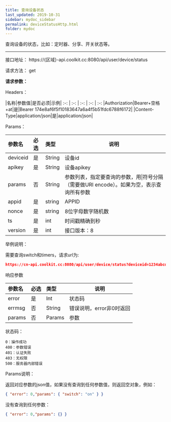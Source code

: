 ```yaml
---
title: 查询设备状态
last_updated: 2019-10-31
sidebar: mydoc_sidebar
permalink: deviceStatusHttp.html
folder: mydoc
---
```


查询设备的状态，比如：定时器、分享、开关状态等。

---

接口地址： https://{区域}-api.coolkit.cc:8080/api/user/device/status

请求方法： get

**请求参数：**

Headers：

|名称|参数值|是否必须|示例|
:-: | :-: | :-: | :-: | :-:
|Authorization|Bearer+空格+at|是|Bearer 174e8af6f5f10183647a6a4f5b51fdc6788f6172|
|Content-Type|application/json|是|application/json|

Params：

|参数名|必选|类型|说明|
|:----    |:---|:----- |-----   |
|deviceid |是  |String |设备id  |
|apikey |是  |String |设备apikey|
|params |否  |String | 参数列表，指定要查询的参数，用\|符号分隔（需要做URI encode）。如果为空，表示查询所有参数    |
|appid|是|string|APPID|
|nonce|是|string|8位字母数字随机数|
|ts|是|int|时间戳精确到秒|
|version|是|int|接口版本：8|

举例说明：

需要查询switch和timers，请求url为:

```Json
https://cn-api.coolkit.cc:8080/api/user/device/status?deviceid=1234abcd&params=switch|timers&appid=McFJj4Noke1mGDZCR1QarGW7P9Ycp0Vr&ts=1558004249&version=8&nonce=asbsedwq
```

响应参数

|参数名|必选|类型|说明|
|:----    |:---|:----- |-----   |
|error |是  |Int |状态码  |
|errmsg |否  |String | 错误说明，error非0时返回 |
|params |否  |Params | 参数  |

状态码：

    0：操作成功
    400：参数错误
    401：认证失败
    403：无权限
    500：服务器内部错误


Params说明：

返回对应参数的json值，如果没有查询到任何参数值，则返回空对象，例如：

```Json
{ "error": 0,"params": { "switch": "on" } }
```
没有查询到任何参数：

```Json
{ "error": 0,"params": {} }
```
